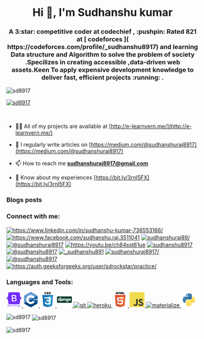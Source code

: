 
<h1 align="center">Hi 👋, I'm Sudhanshu kumar</h1>
<h3 align="center">A 3:star: competitive coder at codechief , :pushpin: Rated 821 at [ codeforces ]( https://codeforces.com/profile/_sudhanshu8917) and learning Data structure and Algorithm to solve the problem of society .Specilizes in creating accessible ,data-driven web assets.Keen To apply expensive development knowledge to deliver fast, efficient projects :running: .</h3>

<p align="left"> <img src="https://komarev.com/ghpvc/?username=sd8917&label=Profile%20views&color=0e75b6&style=flat" alt="sd8917" /> </p>

<p align="left"> <a href="https://github.com/ryo-ma/github-profile-trophy"><img src="https://github-profile-trophy.vercel.app/?username=sd8917" alt="sd8917" /></a> </p>

<p align="left"> <a href="https://twitter.com/" target="blank"><img src="https://img.shields.io/twitter/follow/?logo=twitter&style=for-the-badge" alt="" /></a> </p>

- 👨‍💻 All of my projects are available at [http://e-learnvern.me/](http://e-learnvern.me/)

- 📝 I regularly write articles on [https://medium.com/@sudhanshuraj8917](https://medium.com/@sudhanshuraj8917)

- 📫 How to reach me **sudhanshuraj8917@gmail.com**

- 📄 Know about my experiences [https://bit.ly/3rnl5FX](https://bit.ly/3rnl5FX)

### Blogs posts
<!-- BLOG-POST-LIST:START -->
<!-- BLOG-POST-LIST:END -->

<h3 align="left">Connect with me:</h3>
<p align="left">
<a href="https://linkedin.com/in/https://www.linkedin.com/in/sudhanshu-kumar-736553166/" target="blank"><img align="center" src="https://cdn.jsdelivr.net/npm/simple-icons@3.0.1/icons/linkedin.svg" alt="https://www.linkedin.com/in/sudhanshu-kumar-736553166/" height="30" width="40" /></a>
<a href="https://fb.com/https://www.facebook.com/sudhanshu.raj.3511041" target="blank"><img align="center" src="https://cdn.jsdelivr.net/npm/simple-icons@3.0.1/icons/facebook.svg" alt="https://www.facebook.com/sudhanshu.raj.3511041" height="30" width="40" /></a>
<a href="https://instagram.com/sudhanshuraj89/" target="blank"><img align="center" src="https://cdn.jsdelivr.net/npm/simple-icons@3.0.1/icons/instagram.svg" alt="sudhanshuraj89/" height="30" width="40" /></a>
<a href="https://medium.com/@sudhanshuraj8917" target="blank"><img align="center" src="https://cdn.jsdelivr.net/npm/simple-icons@3.0.1/icons/medium.svg" alt="@sudhanshuraj8917" height="30" width="40" /></a>
<a href="https://www.youtube.com/c/https://youtu.be/ch84sst61ue" target="blank"><img align="center" src="https://cdn.jsdelivr.net/npm/simple-icons@3.0.1/icons/youtube.svg" alt="https://youtu.be/ch84sst61ue" height="30" width="40" /></a>
<a href="https://www.codechef.com/users/sudhanshu8917" target="blank"><img align="center" src="https://cdn.jsdelivr.net/npm/simple-icons@3.1.0/icons/codechef.svg" alt="sudhanshu8917" height="30" width="40" /></a>
<a href="https://www.hackerrank.com/@sudhanshu8917" target="blank"><img align="center" src="https://cdn.jsdelivr.net/npm/simple-icons@3.0.1/icons/hackerrank.svg" alt="@sudhanshu8917" height="30" width="40" /></a>
<a href="https://codeforces.com/profile/_sudhanshu891" target="blank"><img align="center" src="https://cdn.jsdelivr.net/npm/simple-icons@3.0.1/icons/codeforces.svg" alt="_sudhanshu891" height="30" width="40" /></a>
<a href="https://www.leetcode.com/sudhanshuraj8917/" target="blank"><img align="center" src="https://cdn.jsdelivr.net/npm/simple-icons@3.0.1/icons/leetcode.svg" alt="sudhanshuraj8917/" height="30" width="40" /></a>
<a href="https://www.hackerearth.com/@sudhanshu8917" target="blank"><img align="center" src="https://cdn.jsdelivr.net/npm/simple-icons@3.0.1/icons/hackerearth.svg" alt="@sudhanshu8917" height="30" width="40" /></a>
<a href="https://auth.geeksforgeeks.org/user/https://auth.geeksforgeeks.org/user/sdrockstar/practice/" target="blank"><img align="center" src="https://cdn.jsdelivr.net/npm/simple-icons@3.0.1/icons/geeksforgeeks.svg" alt="https://auth.geeksforgeeks.org/user/sdrockstar/practice/" height="30" width="40" /></a>
</p>

<h3 align="left">Languages and Tools:</h3>
<p align="left"> <a href="https://getbootstrap.com" target="_blank"> <img src="https://raw.githubusercontent.com/devicons/devicon/master/icons/bootstrap/bootstrap-plain-wordmark.svg" alt="bootstrap" width="40" height="40"/> </a> <a href="https://www.w3schools.com/cpp/" target="_blank"> <img src="https://raw.githubusercontent.com/devicons/devicon/master/icons/cplusplus/cplusplus-original.svg" alt="cplusplus" width="40" height="40"/> </a> <a href="https://www.w3schools.com/css/" target="_blank"> <img src="https://raw.githubusercontent.com/devicons/devicon/master/icons/css3/css3-original-wordmark.svg" alt="css3" width="40" height="40"/> </a> <a href="https://www.djangoproject.com/" target="_blank"> <img src="https://raw.githubusercontent.com/devicons/devicon/master/icons/django/django-original.svg" alt="django" width="40" height="40"/> </a> <a href="https://git-scm.com/" target="_blank"> <img src="https://www.vectorlogo.zone/logos/git-scm/git-scm-icon.svg" alt="git" width="40" height="40"/> </a> <a href="https://heroku.com" target="_blank"> <img src="https://www.vectorlogo.zone/logos/heroku/heroku-icon.svg" alt="heroku" width="40" height="40"/> </a> <a href="https://www.w3.org/html/" target="_blank"> <img src="https://raw.githubusercontent.com/devicons/devicon/master/icons/html5/html5-original-wordmark.svg" alt="html5" width="40" height="40"/> </a> <a href="https://developer.mozilla.org/en-US/docs/Web/JavaScript" target="_blank"> <img src="https://raw.githubusercontent.com/devicons/devicon/master/icons/javascript/javascript-original.svg" alt="javascript" width="40" height="40"/> </a> <a href="https://materializecss.com/" target="_blank"> <img src="https://raw.githubusercontent.com/prplx/svg-logos/5585531d45d294869c4eaab4d7cf2e9c167710a9/svg/materialize.svg" alt="materialize" width="40" height="40"/> </a> <a href="https://www.python.org" target="_blank"> <img src="https://raw.githubusercontent.com/devicons/devicon/master/icons/python/python-original.svg" alt="python" width="40" height="40"/> </a> </p>

<p><img align="left" src="https://github-readme-stats.vercel.app/api/top-langs?username=sd8917&show_icons=true&locale=en&layout=compact" alt="sd8917" /></p>

<p>&nbsp;<img align="center" src="https://github-readme-stats.vercel.app/api?username=sd8917&show_icons=true&locale=en" alt="sd8917" /></p>

<p><img align="center" src="https://github-readme-streak-stats.herokuapp.com/?user=sd8917&" alt="sd8917" /></p>



<!--
- 🔭 I’m currently working on ...
- 🌱 I’m currently learning ...
- 👯 I’m looking to collaborate on ...
- 🤔 I’m looking for help with ...
- 💬 Ask me about ...
- 📫 How to reach me: ...
- 😄 Pronouns: ...
- ⚡ Fun fact: ...
-->
